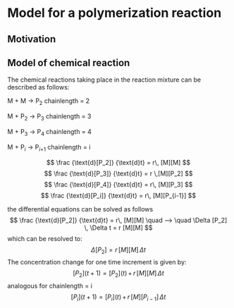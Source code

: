 # Model for a polymerization reaction

## Motivation

## Model of chemical reaction

The chemical reactions taking place in the reaction mixture can be described as follows:

M + M -> P$_2$      chainlength = 2

M + P$_2$ -> P$_3$ chainlength = 3

M + P$_3$ -> P$_4$ chainlength = 4

M + P$_i$ -> P$_i$$_+$$_1$ chainlength = i

$$
\frac {\text{d}[P_2]} {\text{d}t} = r\, [M][M]
$$
$$
\frac {\text{d}[P_3]} {\text{d}t} = r \,[M][P_2]
$$
$$
\frac {\text{d}[P_4]} {\text{d}t} = r\, [M][P_3]
$$
$$
\frac {\text{d}[P_i]} {\text{d}t} = r\, [M][P_{i-1}]
$$

the differential equations can be solved as follows
$$
\frac {\text{d}[P_2]} {\text{d}t} = r\, [M][M] \quad --> \quad \Delta [P_2] \, \Delta t = r [M][M]  
$$
which can be resolved to:
$$
\Delta [P_2] = r\, [M][M]\,\Delta t
$$
The concentration change for one time increment is given by:
$$
[P_2] (t+1) = [P_2](t)\, + \, r\, [M][M]\,\Delta t
$$
analogous for chainlength = i
$$
[P_i] (t+1) = [P_i](t)\, + \, r\, [M][P_{i-1}]\,\Delta t
$$